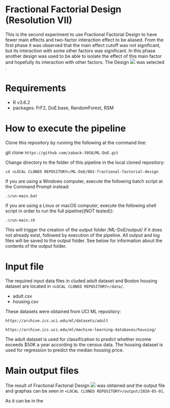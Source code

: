 # Fractional Factorial Design (Resolution VII)
This is the second experiment to use Fractional Factorial Design to have fewer main effects and two-factor interaction effect to be aliased. From the first phase it was observed that the main effect cutoff was not significant, but its interaction with some other factors was significant. In this phase another design was used to be able to isolate the effect of this main factor and hopefully its interaction with other factors. The Design <img src="http://latex.codecogs.com/gif.latex?&space;2_{VII}^{7-1}" border="0"/> was selected . 

# Requirements
* R v3.6.2
* packages: FrF2, DoE.base, RandomForest, RSM
# How to execute the pipeline
Clone this repository by running the following at the command line:

git clone ``https://github.com/zaback-3958/ML-DoE.git`` 

Change directory to the folder of this pipeline in the local cloned repository:

``cd <LOCAL CLONED REPOSITORY>/ML-DoE/002-fractional-factorial-design``

If you are using a Windows computer, execute the following batch script at the Command Prompt instead:

``.\run-main.bat``

If you are using a Linux or macOS computer, execute the following shell script in order to run the full pipeline((NOT tested)):

``.\run-main.sh``

This will trigger the creation of the output folder <LOCAL CLONED REPOSITORY>/ML-DoE/output/ if it does not already exist, followed by execution of the pipeline. All output and log files will be saved to the output folder. See below for information about the contents of the output folder.
  
# Input file

The required input data files in cluded adult dataset and Boston housing dataset are located in ``<LOCAL CLONED REPOSITORY>/data/``.

* adult.csv
* housing.csv

These datasets were obtained from UCI ML repository:

``https://archive.ics.uci.edu/ml/datasets/adult``

``https://archive.ics.uci.edu/ml/machine-learning-databases/housing/``

The adult dataset is used for classification to predict whether income exceeds $50K a year according to the census data. The housing dataset is used for regression to predict the median housing price. 


# Main output files
The result of Fractional Factorial Design <img src="http://latex.codecogs.com/gif.latex?&space;2_{VII}^{7-1}" border="0"/> was obtained and the output file and graphas can be seen in ``<LOCAL CLONED REPOSITORY>/output/2020-05-01``.

As it can be in the 

